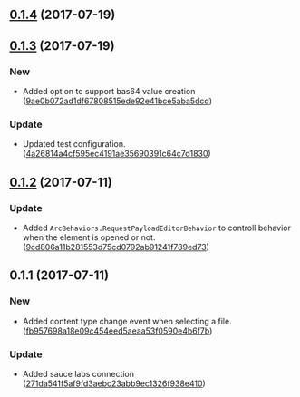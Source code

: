 <a name="0.1.4"></a>
## [0.1.4](https://github.com/advanced-rest-client/files-payload-editor/compare/0.1.3...0.1.4) (2017-07-19)




<a name="0.1.3"></a>
## [0.1.3](https://github.com/advanced-rest-client/files-payload-editor/compare/0.1.2...0.1.3) (2017-07-19)


### New

* Added option to support bas64 value creation ([9ae0b072ad1df67808515ede92e41bce5aba5dcd](https://github.com/advanced-rest-client/files-payload-editor/commit/9ae0b072ad1df67808515ede92e41bce5aba5dcd))

### Update

* Updated test configuration. ([4a26814a4cf595ec4191ae35690391c64c7d1830](https://github.com/advanced-rest-client/files-payload-editor/commit/4a26814a4cf595ec4191ae35690391c64c7d1830))



<a name="0.1.2"></a>
## [0.1.2](https://github.com/advanced-rest-client/files-payload-editor/compare/0.1.1...v0.1.2) (2017-07-11)


### Update

* Added `ArcBehaviors.RequestPayloadEditorBehavior` to controll behavior when the element is opened or not. ([9cd806a11b281553d75cd0792ab91241f789ed73](https://github.com/advanced-rest-client/files-payload-editor/commit/9cd806a11b281553d75cd0792ab91241f789ed73))



<a name="0.1.1"></a>
## 0.1.1 (2017-07-11)


### New

* Added content type change event when selecting a file. ([fb957698a18e09c454eed5aeaa53f0590e4b6f7b](https://github.com/advanced-rest-client/files-payload-editor/commit/fb957698a18e09c454eed5aeaa53f0590e4b6f7b))

### Update

* Added sauce labs connection ([271da541f5af9fd3aebc23abb9ec1326f938e410](https://github.com/advanced-rest-client/files-payload-editor/commit/271da541f5af9fd3aebc23abb9ec1326f938e410))



